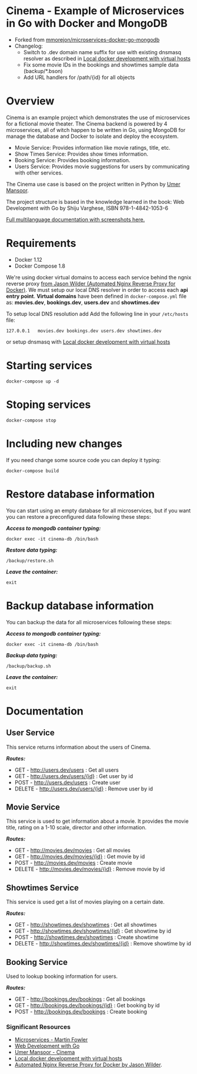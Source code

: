 # Cinema - Example of Microservices in Go with Docker and MongoDB
* Forked from [mmorejon/microservices-docker-go-mongodb](https://github.com/mmorejon/microservices-docker-go-mongodb)
* Changelog:
  * Switch to .dev domain name suffix for use with existing dnsmasq resolver as described in [Local docker development with virtual hosts](https://coderwall.com/p/qknu2g/local-docker-development-with-virtual-hosts)
  * Fix some movie IDs in the bookings and showtimes sample data (backup/*.bson)
  * Add URL handlers for /path/{id} for all objects

Overview
========

Cinema is an example project which demonstrates the use of microservices for a fictional movie theater.
The Cinema backend is powered by 4 microservices, all of witch happen to be written in Go, using MongoDB for manage the database and Docker to isolate and deploy the ecosystem.

 * Movie Service: Provides information like movie ratings, title, etc.
 * Show Times Service: Provides show times information.
 * Booking Service: Provides booking information.
 * Users Service: Provides movie suggestions for users by communicating with other services.

The Cinema use case is based on the project written in Python by [Umer Mansoor](https://github.com/umermansoor/microservices).

The project structure is based in the knowledge learned in the book: Web Development with Go by Shiju Varghese, ISBN 978-1-4842-1053-6

[Full multilanguage documentation with screenshots here.](http://mmorejon.github.io/en/blog/microservices-example-with-docker-go-and-mongodb/)

Requirements
===========

* Docker 1.12
* Docker Compose 1.8

We're using docker virtual domains to access each service behind the ngnix reverse proxy [from Jason Wilder (Automated Nginx Reverse Proxy for Docker)](https://github.com/jwilder/nginx-proxy).
We must setup our local DNS resolver in order to access each **api entry point**. **Virtual domains** have been defined in `docker-compose.yml` file as: **movies.dev**, **bookings.dev**, **users.dev** and **showtimes.dev**

To setup local DNS resolution add Add the following line in your `/etc/hosts` file:
```
127.0.0.1   movies.dev bookings.dev users.dev showtimes.dev
```
or setup dnsmasq with [Local docker development with virtual hosts](https://coderwall.com/p/qknu2g/local-docker-development-with-virtual-hosts)

Starting services
==============================

```
docker-compose up -d
```

Stoping services
==============================

```
docker-compose stop
```

Including new changes
==============================

If you need change some source code you can deploy it typing:

```
docker-compose build
```

Restore database information
======================

You can start using an empty database for all microservices, but if you want you can restore a preconfigured data following these steps:

**_Access to mongodb container typing:_**

```
docker exec -it cinema-db /bin/bash
```

**_Restore data typing:_**

```
/backup/restore.sh
```

**_Leave the container:_**

```
exit
```

Backup database information
======================

You can backup the data for all microservices following these steps:

**_Access to mongodb container typing:_**

```
docker exec -it cinema-db /bin/bash
```

**_Backup data typing:_**

```
/backup/backup.sh
```

**_Leave the container:_**

```
exit
```

Documentation
======================

## User Service

This service returns information about the users of Cinema.

**_Routes:_**

* GET - http://users.dev/users : Get all users
* GET - http://users.dev/users/{id} : Get user by id
* POST - http://users.dev/users : Create user
* DELETE - http://users.dev/users/{id} : Remove user by id

## Movie Service

This service is used to get information about a movie. It provides the movie title, rating on a 1-10 scale, director and other information.

**_Routes:_**

* GET - http://movies.dev/movies : Get all movies
* GET - http://movies.dev/movies/{id} : Get movie by id
* POST - http://movies.dev/movies : Create movie
* DELETE - http://movies.dev/movies/{id} : Remove movie by id

## Showtimes Service

This service is used get a list of movies playing on a certain date.

**_Routes:_**

* GET - http://showtimes.dev/showtimes : Get all showtimes
* GET - http://showtimes.dev/showtimes/{id} : Get showtime by id
* POST - http://showtimes.dev/showtimes : Create showtime
* DELETE - http://showtimes.dev/showtimes/{id} : Remove showtime by id

## Booking Service

Used to lookup booking information for users.

**_Routes:_**

* GET - http://bookings.dev/bookings : Get all bookings
* GET - http://bookings.dev/bookings/{id} : Get booking by id
* POST - http://bookings.dev/bookings : Create booking

### Significant Resources

* [Microservices - Martin Fowler](http://martinfowler.com/articles/microservices.html)
* [Web Development with Go](http://www.apress.com/9781484210536)
* [Umer Mansoor - Cinema](https://github.com/umermansoor/microservices)
* [Local docker development with virtual hosts](https://coderwall.com/p/qknu2g/local-docker-development-with-virtual-hosts)
* [Automated Nginx Reverse Proxy for Docker by Jason Wilder](https://github.com/jwilder/nginx-proxy).
